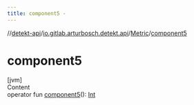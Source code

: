 ```yaml
---
title: component5 -
---
```

//[detekt-api](../../index.md)/[io.gitlab.arturbosch.detekt.api](../index.md)/[Metric](index.md)/[component5](component5.md)



# component5  
[jvm]  
Content  
operator fun [component5](component5.md)(): [Int](https://kotlinlang.org/api/latest/jvm/stdlib/kotlin/-int/index.html)  



